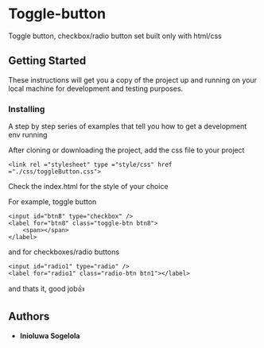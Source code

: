 # Toggle-button

Toggle button, checkbox/radio button set built only with html/css

## Getting Started

These instructions will get you a copy of the project up and running on your local machine for development and testing purposes.

### Installing

A step by step series of examples that tell you how to get a development env running

After cloning or downloading the project, add the css file to your project

```
<link rel ="stylesheet" type ="style/css" href ="./css/toggleButton.css">
```

Check the index.html for the style of your choice

For example, toggle button

```
<input id="btn8" type="checkbox" />
<label for="btn8" class="toggle-btn btn8">
    <span></span>
</label>
```

and for checkboxes/radio buttons

```
<input id="radio1" type="radio" />
<label for="radio1" class="radio-btn btn1"></label>
```

and thats it, good job👍

## Authors

- **Inioluwa Sogelola**
